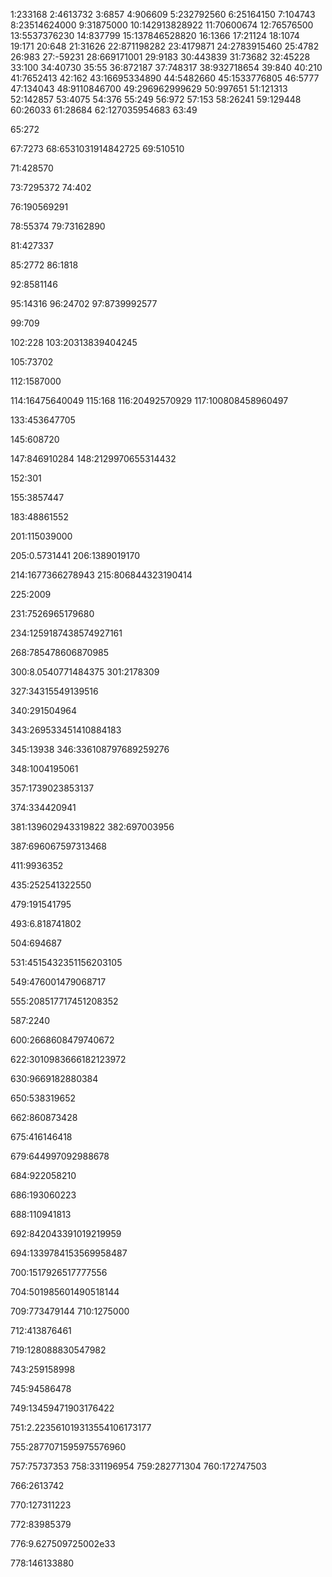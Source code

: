 1:233168
2:4613732
3:6857
4:906609
5:232792560
6:25164150
7:104743
8:23514624000
9:31875000
10:142913828922
11:70600674
12:76576500
13:5537376230
14:837799
15:137846528820
16:1366
17:21124
18:1074
19:171
20:648
21:31626
22:871198282
23:4179871
24:2783915460
25:4782
26:983
27:-59231
28:669171001
29:9183
30:443839
31:73682
32:45228
33:100
34:40730
35:55
36:872187
37:748317
38:932718654
39:840
40:210
41:7652413
42:162
43:16695334890
44:5482660
45:1533776805
46:5777
47:134043
48:9110846700
49:296962999629
50:997651
51:121313
52:142857
53:4075
54:376
55:249
56:972
57:153
58:26241
59:129448
60:26033
61:28684
62:127035954683
63:49

65:272

67:7273
68:6531031914842725
69:510510

71:428570

73:7295372
74:402

76:190569291

78:55374
79:73162890

81:427337



85:2772
86:1818





92:8581146


95:14316
96:24702
97:8739992577

99:709


102:228
103:20313839404245

105:73702






112:1587000

114:16475640049
115:168
116:20492570929
117:100808458960497















133:453647705











145:608720

147:846910284
148:2129970655314432



152:301


155:3857447



























183:48861552

















201:115039000



205:0.5731441
206:1389019170







214:1677366278943
215:806844323190414









225:2009





231:7526965179680


234:1259187438574927161

































268:785478606870985































300:8.0540771484375
301:2178309

























327:34315549139516












340:291504964


343:269533451410884183

345:13938
346:336108797689259276

348:1004195061








357:1739023853137
















374:334420941






381:139602943319822
382:697003956




387:696067597313468























411:9936352























435:252541322550











































479:191541795













493:6.818741802










504:694687


























531:4515432351156203105

















549:476001479068717





555:208517717451208352































587:2240












600:2668608479740672





















622:3010983666182123972







630:9669182880384



















650:538319652











662:860873428












675:416146418



679:644997092988678




684:922058210

686:193060223

688:110941813



692:842043391019219959

694:1339784153569958487





700:1517926517777556



704:501985601490518144




709:773479144
710:1275000

712:413876461






719:128088830547982























743:259158998

745:94586478



749:13459471903176422

751:2.223561019313554106173177



755:2877071595975576960

757:75737353
758:331196954
759:282771304
760:172747503





766:2613742



770:127311223

772:83985379



776:9.627509725002e33

778:146133880
